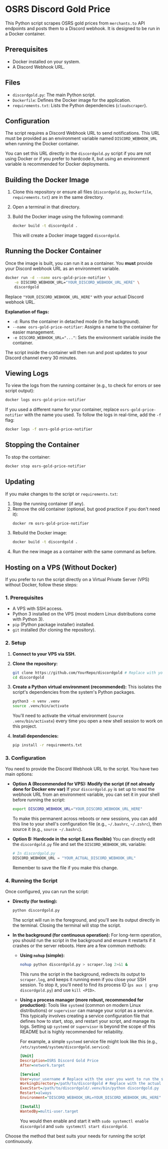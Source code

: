 # OSRS Discord Gold Price

This Python script scrapes OSRS gold prices from `merchants.to` API endpoints and posts them to a Discord webhook. It is designed to be run in a Docker container.

## Prerequisites

*   Docker installed on your system.
*   A Discord Webhook URL.

## Files

*   `discordgold.py`: The main Python script.
*   `Dockerfile`: Defines the Docker image for the application.
*   `requirements.txt`: Lists the Python dependencies (`cloudscraper`).

## Configuration

The script requires a Discord Webhook URL to send notifications. This URL must be provided as an environment variable named `DISCORD_WEBHOOK_URL` when running the Docker container.

You can set this URL directly in the `discordgold.py` script if you are not using Docker or if you prefer to hardcode it, but using an environment variable is recommended for Docker deployments.

## Building the Docker Image

1.  Clone this repository or ensure all files (`discordgold.py`, `Dockerfile`, `requirements.txt`) are in the same directory.
2.  Open a terminal in that directory.
3.  Build the Docker image using the following command:

    ```bash
    docker build -t discordgold .
    ```

    This will create a Docker image tagged `discordgold`.

## Running the Docker Container

Once the image is built, you can run it as a container. You **must** provide your Discord webhook URL as an environment variable.

```bash
docker run -d --name osrs-gold-price-notifier \
    -e DISCORD_WEBHOOK_URL="YOUR_DISCORD_WEBHOOK_URL_HERE" \
    discordgold
```

Replace `"YOUR_DISCORD_WEBHOOK_URL_HERE"` with your actual Discord webhook URL.

**Explanation of flags:**
*   `-d`: Runs the container in detached mode (in the background).
*   `--name osrs-gold-price-notifier`: Assigns a name to the container for easier management.
*   `-e DISCORD_WEBHOOK_URL="..."`: Sets the environment variable inside the container.

The script inside the container will then run and post updates to your Discord channel every 30 minutes.

## Viewing Logs

To view the logs from the running container (e.g., to check for errors or see script output):

```bash
docker logs osrs-gold-price-notifier
```

If you used a different name for your container, replace `osrs-gold-price-notifier` with the name you used. To follow the logs in real-time, add the `-f` flag:

```bash
docker logs -f osrs-gold-price-notifier
```

## Stopping the Container

To stop the container:

```bash
docker stop osrs-gold-price-notifier
```

## Updating

If you make changes to the script or `requirements.txt`:
1.  Stop the running container (if any).
2.  Remove the old container (optional, but good practice if you don't need it):
    ```bash
    docker rm osrs-gold-price-notifier
    ```
3.  Rebuild the Docker image:
    ```bash
    docker build -t discordgold .
    ```
4.  Run the new image as a container with the same command as before. 

## Hosting on a VPS (Without Docker)

If you prefer to run the script directly on a Virtual Private Server (VPS) without Docker, follow these steps:

### 1. Prerequisites

*   A VPS with SSH access.
*   Python 3 installed on the VPS (most modern Linux distributions come with Python 3).
*   `pip` (Python package installer) installed.
*   `git` installed (for cloning the repository).

### 2. Setup

1.  **Connect to your VPS via SSH.**

2.  **Clone the repository:**
    ```bash
    git clone https://github.com/YourRepo/discordgold # Replace with your repository URL if different
    cd discordgold
    ```

3.  **Create a Python virtual environment (recommended):**
    This isolates the script's dependencies from the system's Python packages.
    ```bash
    python3 -m venv .venv
    source .venv/bin/activate
    ```
    You'll need to activate the virtual environment (`source .venv/bin/activate`) every time you open a new shell session to work on this project.

4.  **Install dependencies:**
    ```bash
    pip install -r requirements.txt
    ```

### 3. Configuration

You need to provide the Discord Webhook URL to the script. You have two main options:

*   **Option A (Recommended for VPS): Modify the script (if not already done for Docker env var)**
    If your `discordgold.py` is set up to read the webhook URL from an environment variable, you can set it in your shell before running the script:
    ```bash
    export DISCORD_WEBHOOK_URL="YOUR_DISCORD_WEBHOOK_URL_HERE"
    ```
    To make this permanent across reboots or new sessions, you can add this line to your shell's configuration file (e.g., `~/.bashrc`, `~/.zshrc`), then source it (e.g., `source ~/.bashrc`).

*   **Option B: Hardcode in the script (Less flexible)**
    You can directly edit the `discordgold.py` file and set the `DISCORD_WEBHOOK_URL` variable:
    ```python
    # In discordgold.py
    DISCORD_WEBHOOK_URL = "YOUR_ACTUAL_DISCORD_WEBHOOK_URL"
    ```
    Remember to save the file if you make this change.

### 4. Running the Script

Once configured, you can run the script:

*   **Directly (for testing):**
    ```bash
    python discordgold.py
    ```
    The script will run in the foreground, and you'll see its output directly in the terminal. Closing the terminal will stop the script.

*   **In the background (for continuous operation):**
    For long-term operation, you should run the script in the background and ensure it restarts if it crashes or the server reboots. Here are a few common methods:

    *   **Using `nohup` (simple):**
        ```bash
        nohup python discordgold.py > scraper.log 2>&1 &
        ```
        This runs the script in the background, redirects its output to `scraper.log`, and keeps it running even if you close your SSH session. To stop it, you'll need to find its process ID (`ps aux | grep discordgold.py`) and use `kill <PID>`.

    *   **Using a process manager (more robust, recommended for production):**
        Tools like `systemd` (common on modern Linux distributions) or `supervisor` can manage your script as a service. This typically involves creating a service configuration file that defines how to start, stop, and restart your script, and manage its logs. Setting up `systemd` or `supervisor` is beyond the scope of this README but is highly recommended for reliability.

        For example, a simple `systemd` service file might look like this (e.g., `/etc/systemd/system/discordgold.service`):

        ```ini
        [Unit]
        Description=OSRS Discord Gold Price
        After=network.target

        [Service]
        User=your_username # Replace with the user you want to run the script as
        WorkingDirectory=/path/to/discordgold # Replace with the actual path
        ExecStart=/path/to/discordgold/.venv/bin/python discordgold.py
        Restart=always
        Environment="DISCORD_WEBHOOK_URL=YOUR_DISCORD_WEBHOOK_URL_HERE"

        [Install]
        WantedBy=multi-user.target
        ```
        You would then enable and start it with `sudo systemctl enable discordgold` and `sudo systemctl start discordgold`.

Choose the method that best suits your needs for running the script continuously. 